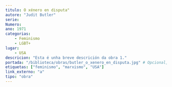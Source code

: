 ```yaml
---
titulo: O xénero en disputa"
autore: "Judit Butler"
serie:
Numero:
ano: 1971
categorias:
    - Feminismo
    - LGBT+
lugar:
    - USA
descricion: "Esta é unha breve descrición da obra 1."
portada: "/biblioteca/obras/butler_o_xenero_en_disputa.jpg" # Opcional, imaxe da portada
etiquetas: ["feminismo", "marxismo", "USA"]
link_externo: "a"
tipo: "obra"
---
```

